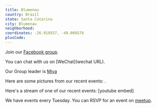 ```yaml
---
title: Blumenau
country: Brazil
state: Santa Catarina
city: Blumenau
neighborhood: 
coordinates: -26.919557, -49.066578
plusCode:
---
```

Join our [Facebook group](https://www.facebook.com/groups/free.code.camp.blumenau).

You can chat with us on [WeChat](wechat URL).

Our Group leader is [Miya](freecodecamp.org/miya)

Here are some pictures from our recent events:
![]().

Here's a stream of one of our recent events:
[youtube embed]

We have events every Tuesday. You can RSVP for an event on [meetup](meetupurl).
